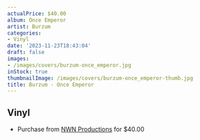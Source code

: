 ```yaml
---
actualPrice: $40.00
album: Once Emperor
artist: Burzum
categories:
- Vinyl
date: '2023-11-23T18:43:04'
draft: false
images:
- /images/covers/burzum-once_emperor.jpg
inStock: true
thumbnailImage: /images/covers/burzum-once_emperor-thumb.jpg
title: Burzum - Once Emperor
---
```


## Vinyl
* Purchase from [NWN Productions](http://shop.nwnprod.com/index.php?route=product/product&path=76&product_id=42541&sort=pd.name&order=ASC) for $40.00

